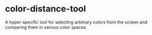 # color-distance-tool
A hyper-specific tool for selecting arbitrary colors from the screen and comparing them in various color spaces.
